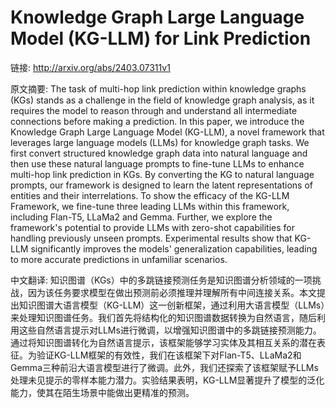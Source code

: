 # Knowledge Graph Large Language Model (KG-LLM) for Link Prediction

链接: http://arxiv.org/abs/2403.07311v1

原文摘要:
The task of multi-hop link prediction within knowledge graphs (KGs) stands as
a challenge in the field of knowledge graph analysis, as it requires the model
to reason through and understand all intermediate connections before making a
prediction. In this paper, we introduce the Knowledge Graph Large Language
Model (KG-LLM), a novel framework that leverages large language models (LLMs)
for knowledge graph tasks. We first convert structured knowledge graph data
into natural language and then use these natural language prompts to fine-tune
LLMs to enhance multi-hop link prediction in KGs. By converting the KG to
natural language prompts, our framework is designed to learn the latent
representations of entities and their interrelations. To show the efficacy of
the KG-LLM Framework, we fine-tune three leading LLMs within this framework,
including Flan-T5, LLaMa2 and Gemma. Further, we explore the framework's
potential to provide LLMs with zero-shot capabilities for handling previously
unseen prompts. Experimental results show that KG-LLM significantly improves
the models' generalization capabilities, leading to more accurate predictions
in unfamiliar scenarios.

中文翻译:
知识图谱（KGs）中的多跳链接预测任务是知识图谱分析领域的一项挑战，因为该任务要求模型在做出预测前必须推理并理解所有中间连接关系。本文提出知识图谱大语言模型（KG-LLM）这一创新框架，通过利用大语言模型（LLMs）来处理知识图谱任务。我们首先将结构化的知识图谱数据转换为自然语言，随后利用这些自然语言提示对LLMs进行微调，以增强知识图谱中的多跳链接预测能力。通过将知识图谱转化为自然语言提示，该框架能够学习实体及其相互关系的潜在表征。为验证KG-LLM框架的有效性，我们在该框架下对Flan-T5、LLaMa2和Gemma三种前沿大语言模型进行了微调。此外，我们还探索了该框架赋予LLMs处理未见提示的零样本能力潜力。实验结果表明，KG-LLM显著提升了模型的泛化能力，使其在陌生场景中能做出更精准的预测。
